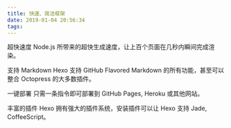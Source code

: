 ```yaml
---
title: 快速、简洁框架
date: 2019-01-04 20:56:34
tags:
---
```

超快速度
Node.js 所带来的超快生成速度，让上百个页面在几秒内瞬间完成渲染。

支持 Markdown
Hexo 支持 GitHub Flavored Markdown 的所有功能，甚至可以整合 Octopress 的大多数插件。

一键部署
只需一条指令即可部署到 GitHub Pages, Heroku 或其他网站。

丰富的插件
Hexo 拥有强大的插件系统，安装插件可以让 Hexo 支持 Jade, CoffeeScript。